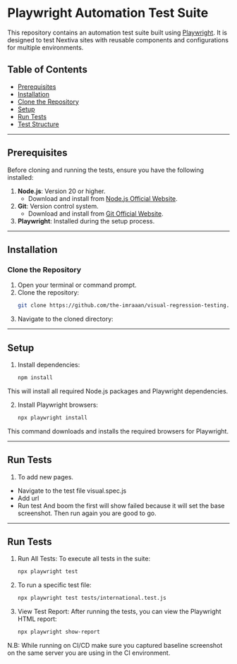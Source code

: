 # Playwright Automation Test Suite

This repository contains an automation test suite built using [Playwright](https://playwright.dev). It is designed to test Nextiva sites with reusable components and configurations for multiple environments.

## Table of Contents
- [Prerequisites](#prerequisites)
- [Installation](#installation)
- [Clone the Repository](#clone-the-repository)
- [Setup](#setup)
- [Run Tests](#run-tests)
- [Test Structure](#test-structure)

---

## Prerequisites

Before cloning and running the tests, ensure you have the following installed:

1. **Node.js**: Version 20 or higher.
   - Download and install from [Node.js Official Website](https://nodejs.org/).
2. **Git**: Version control system.
   - Download and install from [Git Official Website](https://git-scm.com/).
3. **Playwright**: Installed during the setup process.

---

## Installation

### Clone the Repository
1. Open your terminal or command prompt.
2. Clone the repository:
    ```bash
   git clone https://github.com/the-imraaan/visual-regression-testing.git
3. Navigate to the cloned directory:

---

## Setup

1. Install dependencies:
    ```bash
    npm install  

  This will install all required Node.js packages and Playwright dependencies.

2. Install Playwright browsers:
    ```bash
    npx playwright install
  This command downloads and installs the required browsers for Playwright.

---
## Run Tests

1. To add new pages. 
  - Navigate to the test file visual.spec.js
  - Add url 
  - Run test
And boom the first will show failed because it will set the base screenshot. Then run again you are good to go.

---
## Run Tests

1. Run All Tests:
  To execute all tests in the suite:
    ```bash
    npx playwright test

2. To run a specific test file:
    ```bash
    npx playwright test tests/international.test.js

3. View Test Report: After running the tests, you can view the Playwright HTML report:
    ```bash
    npx playwright show-report


N.B: While running on CI/CD make sure you captured baseline screenshot on the same server you are using in the CI environment.